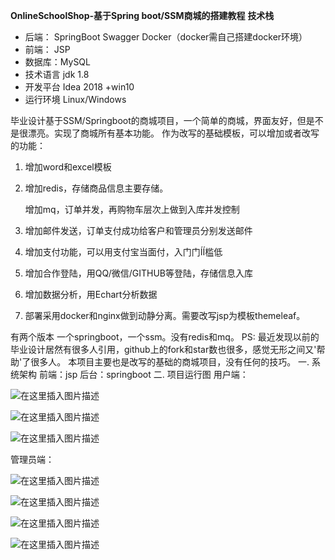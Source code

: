 **OnlineSchoolShop-基于Spring boot/SSM商城的搭建教程**
**技术栈**

* 后端： SpringBoot Swagger Docker（docker需自己搭建docker环境）
* 前端： JSP
* 数据库：MySQL
* 技术语言 jdk 1.8
* 开发平台 Idea 2018 +win10
* 运行环境 Linux/Windows

毕业设计基于SSM/Springboot的商城项目，一个简单的商城，界面友好，但是不是很漂亮。实现了商城所有基本功能。
作为改写的基础模板，可以增加或者改写的功能：

1. 增加word和excel模板
2. 增加redis，存储商品信息主要存储。

   增加mq，订单并发，再购物车层次上做到入库并发控制

3. 增加邮件发送，订单支付成功给客户和管理员分别发送邮件
4. 增加支付功能，可以用支付宝当面付，入门门ÍÍ槛低
5. 增加合作登陆，用QQ/微信/GITHUB等登陆，存储信息入库
6. 增加数据分析，用Echart分析数据
7. 部署采用docker和nginx做到动静分离。需要改写jsp为模板themeleaf。

有两个版本 一个springboot，一个ssm。没有redis和mq。
PS: 最近发现以前的毕业设计居然有很多人引用，github上的fork和star数也很多，感觉无形之间又'帮助'了很多人。
本项目主要也是改写的基础的商城项目，没有任何的技巧。
一. 系统架构
前端：jsp
后台：springboot
二. 项目运行图
用户端：

![在这里插入图片描述](https://img-blog.csdnimg.cn/20200521172532928.png?x-oss-process=image/watermark,type_ZmFuZ3poZW5naGVpdGk,shadow_10,text_aHR0cHM6Ly9ibG9nLmNzZG4ubmV0L3FxXzM1MTgwOTcz,size_16,color_FFFFFF,t_70)

![在这里插入图片描述](https://img-blog.csdnimg.cn/20200521172551212.png?x-oss-process=image/watermark,type_ZmFuZ3poZW5naGVpdGk,shadow_10,text_aHR0cHM6Ly9ibG9nLmNzZG4ubmV0L3FxXzM1MTgwOTcz,size_16,color_FFFFFF,t_70)

![在这里插入图片描述](https://img-blog.csdnimg.cn/20200521172611947.png?x-oss-process=image/watermark,type_ZmFuZ3poZW5naGVpdGk,shadow_10,text_aHR0cHM6Ly9ibG9nLmNzZG4ubmV0L3FxXzM1MTgwOTcz,size_16,color_FFFFFF,t_70)

管理员端：

![在这里插入图片描述](https://img-blog.csdnimg.cn/20200521172649732.png?x-oss-process=image/watermark,type_ZmFuZ3poZW5naGVpdGk,shadow_10,text_aHR0cHM6Ly9ibG9nLmNzZG4ubmV0L3FxXzM1MTgwOTcz,size_16,color_FFFFFF,t_70)

![在这里插入图片描述](https://img-blog.csdnimg.cn/20200521172710683.png?x-oss-process=image/watermark,type_ZmFuZ3poZW5naGVpdGk,shadow_10,text_aHR0cHM6Ly9ibG9nLmNzZG4ubmV0L3FxXzM1MTgwOTcz,size_16,color_FFFFFF,t_70)

![在这里插入图片描述](https://img-blog.csdnimg.cn/20200521172724371.png?x-oss-process=image/watermark,type_ZmFuZ3poZW5naGVpdGk,shadow_10,text_aHR0cHM6Ly9ibG9nLmNzZG4ubmV0L3FxXzM1MTgwOTcz,size_16,color_FFFFFF,t_70)

![在这里插入图片描述](https://img-blog.csdnimg.cn/20200521172738766.png?x-oss-process=image/watermark,type_ZmFuZ3poZW5naGVpdGk,shadow_10,text_aHR0cHM6Ly9ibG9nLmNzZG4ubmV0L3FxXzM1MTgwOTcz,size_16,color_FFFFFF,t_70)
